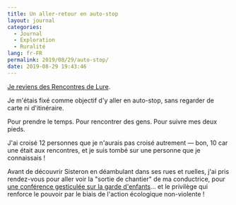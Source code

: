 ```yaml
---
title: Un aller-retour en auto-stop
layout: journal
categories:
  - Journal
  - Exploration
  - Ruralité
lang: fr-FR
permalink: 2019/08/29/auto-stop/
date: 2019-08-29 19:43:46
---
```


[Je reviens des Rencontres de Lure](/08/29/revenu-de-lurs/).

Je m'étais fixé comme objectif d'y aller en auto-stop, sans regarder de carte ni d'itinéraire.

Pour prendre le temps. Pour rencontrer des gens. Pour suivre mes deux pieds.

J'ai croisé 12 personnes que je n'aurais pas croisé autrement — bon, 10 car une était aux rencontres, et je suis tombé sur une personne que je connaissais !

Avant de découvrir Sisteron en déambulant dans ses rues et ruelles, j'ai pris rendez-vous pour aller voir la "sortie de chantier" de ma conductrice, pour [une conférence gesticulée sur la garde d'enfants](http://www.chatperche.org/2019/08/jeudi-12-et-vendredi-13-septembre-conferences-gesticulees/)… et le privilège qui renforce le pouvoir par le biais de l'action écologique non-violente !